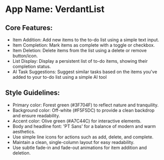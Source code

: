 # **App Name**: VerdantList

## Core Features:

- Item Addition: Add new items to the to-do list using a simple text input.
- Item Completion: Mark items as complete with a toggle or checkbox.
- Item Deletion: Delete items from the list using a delete or remove button/icon.
- List Display: Display a persistent list of to-do items, showing their completion status.
- AI Task Suggestions: Suggest similar tasks based on the items you've added to your to-do list using a simple AI tool

## Style Guidelines:

- Primary color: Forest green (#3F704F) to reflect nature and tranquility.
- Background color: Off-white (#F5F5DC) to provide a clean backdrop and ensure readability.
- Accent color: Olive green (#A7C44C) for interactive elements.
- Body and headline font: 'PT Sans' for a balance of modern and warm aesthetics. 
- Use simple line icons for actions such as add, delete, and complete. 
- Maintain a clean, single-column layout for easy readability.
- Use subtle fade-in and fade-out animations for item addition and deletion. 